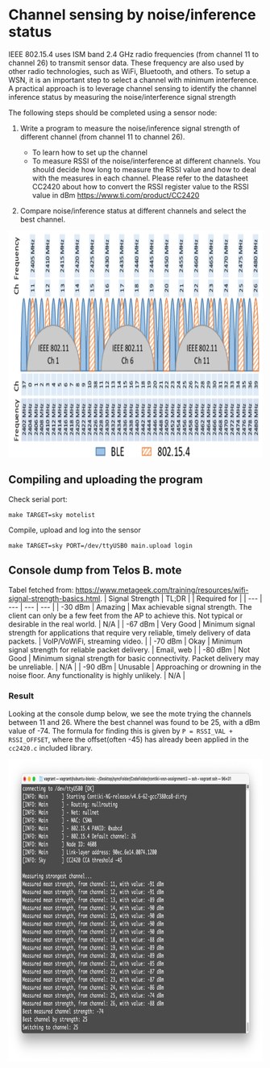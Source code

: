 # Channel sensing by noise/inference status
IEEE 802.15.4 uses ISM band 2.4 GHz radio frequencies (from channel 11 to channel 26) to transmit sensor data. These frequency are also used by other radio technologies, such as WiFi, Bluetooth, and others. To setup a WSN, it is an important step to select a channel with minimum interference. A practical approach is to leverage channel sensing to identify the channel inference status by measuring the noise/interference signal strength

The following steps should be completed using a sensor node:

1. Write a program to measure the noise/inference signal strength of different channel (from channel 11 to channel 26).
   - To learn how to set up the channel
   - To measure RSSI of the noise/interference at different channels. You should decide how long to
    measure the RSSI value and how to deal with the measures in each channel. Please refer to the datasheet CC2420 about how to convert the RSSI register value      to the RSSI value in dBm https://www.ti.com/product/CC2420
    
2. Compare noise/inference status at different channels and select the best channel.
<p align="center">
  <img src="images/frequencyBand.png" height="450">
</p>

## Compiling and uploading the program
Check serial port:
```
make TARGET=sky motelist
```
Compile, upload and log into the sensor
```
make TARGET=sky PORT=/dev/ttyUSB0 main.upload login
```

## Console dump from Telos B. mote
Tabel fetched from: https://www.metageek.com/training/resources/wifi-signal-strength-basics.html. 
| Signal Strength | TL;DR |  | Required for |
| --- | --- | --- | --- |
| -30 dBm | Amazing | Max achievable signal strength. The client can only be a few feet from the AP to achieve this. Not typical or desirable in the real world. | N/A |
| -67 dBm | Very Good | Minimum signal strength for applications that require very reliable, timely delivery of data packets. | VoIP/VoWiFi, streaming video. |
| -70 dBm | Okay | Minimum signal strength for reliable packet delivery. | Email, web |
| -80 dBm | Not Good | Minimum signal strength for basic connectivity. Packet delivery may be unreliable. | N/A |
| -90 dBm | Unusable | Approaching or drowning in the noise floor. Any functionality is highly unlikely. | N/A |

### Result
Looking at the console dump below, we see the mote trying the channels between 11 and 26. Where the best channel was found to be 25, with a dBm value of -74. The formula for finding this is given by `P = RSSI_VAL + RSSI_OFFSET`, where the offset(often -45) has already been applied in the `cc2420.c` included library.

<p align="center">
  <img src="images/moteDump.png" height="600">
</p>
